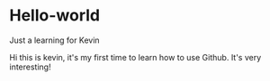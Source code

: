 # Hello-world
Just a learning for Kevin

Hi this is kevin, it's my first time to learn how to use Github. 
It's very interesting!
